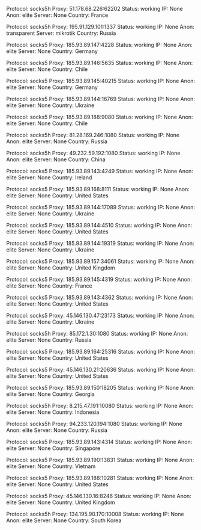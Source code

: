 Protocol: socks5h
Proxy: 51.178.68.226:62202
Status: working
IP: None
Anon: elite
Server: None
Country: France

Protocol: socks5h
Proxy: 195.91.129.101:1337
Status: working
IP: None
Anon: transparent
Server: mikrotik
Country: Russia

Protocol: socks5
Proxy: 185.93.89.147:4228
Status: working
IP: None
Anon: elite
Server: None
Country: Germany

Protocol: socks5
Proxy: 185.93.89.146:5635
Status: working
IP: None
Anon: elite
Server: None
Country: Chile

Protocol: socks5
Proxy: 185.93.89.145:40215
Status: working
IP: None
Anon: elite
Server: None
Country: Germany

Protocol: socks5
Proxy: 185.93.89.144:16769
Status: working
IP: None
Anon: elite
Server: None
Country: Ukraine

Protocol: socks5
Proxy: 185.93.89.188:9080
Status: working
IP: None
Anon: elite
Server: None
Country: Chile

Protocol: socks5h
Proxy: 81.28.169.246:1080
Status: working
IP: None
Anon: elite
Server: None
Country: Russia

Protocol: socks5h
Proxy: 49.232.59.192:1080
Status: working
IP: None
Anon: elite
Server: None
Country: China

Protocol: socks5
Proxy: 185.93.89.143:4249
Status: working
IP: None
Anon: elite
Server: None
Country: Ireland

Protocol: socks5
Proxy: 185.93.89.168:8111
Status: working
IP: None
Anon: elite
Server: None
Country: United States

Protocol: socks5
Proxy: 185.93.89.144:17089
Status: working
IP: None
Anon: elite
Server: None
Country: Ukraine

Protocol: socks5
Proxy: 185.93.89.144:4510
Status: working
IP: None
Anon: elite
Server: None
Country: United States

Protocol: socks5
Proxy: 185.93.89.144:19319
Status: working
IP: None
Anon: elite
Server: None
Country: Ukraine

Protocol: socks5
Proxy: 185.93.89.157:34061
Status: working
IP: None
Anon: elite
Server: None
Country: United Kingdom

Protocol: socks5
Proxy: 185.93.89.145:4319
Status: working
IP: None
Anon: elite
Server: None
Country: France

Protocol: socks5
Proxy: 185.93.89.143:4362
Status: working
IP: None
Anon: elite
Server: None
Country: United States

Protocol: socks5
Proxy: 45.146.130.47:23173
Status: working
IP: None
Anon: elite
Server: None
Country: Ukraine

Protocol: socks5h
Proxy: 85.172.1.30:1080
Status: working
IP: None
Anon: elite
Server: None
Country: Russia

Protocol: socks5
Proxy: 185.93.89.164:25316
Status: working
IP: None
Anon: elite
Server: None
Country: United States

Protocol: socks5
Proxy: 45.146.130.21:20636
Status: working
IP: None
Anon: elite
Server: None
Country: United States

Protocol: socks5
Proxy: 185.93.89.150:18205
Status: working
IP: None
Anon: elite
Server: None
Country: Georgia

Protocol: socks5h
Proxy: 8.215.47.191:10080
Status: working
IP: None
Anon: elite
Server: None
Country: Indonesia

Protocol: socks5h
Proxy: 94.233.120.194:1080
Status: working
IP: None
Anon: elite
Server: None
Country: Russia

Protocol: socks5
Proxy: 185.93.89.143:4314
Status: working
IP: None
Anon: elite
Server: None
Country: Singapore

Protocol: socks5
Proxy: 185.93.89.190:13831
Status: working
IP: None
Anon: elite
Server: None
Country: Vietnam

Protocol: socks5
Proxy: 185.93.89.188:10281
Status: working
IP: None
Anon: elite
Server: None
Country: United States

Protocol: socks5
Proxy: 45.146.130.16:8246
Status: working
IP: None
Anon: elite
Server: None
Country: United Kingdom

Protocol: socks5h
Proxy: 134.195.90.170:10008
Status: working
IP: None
Anon: elite
Server: None
Country: South Korea


